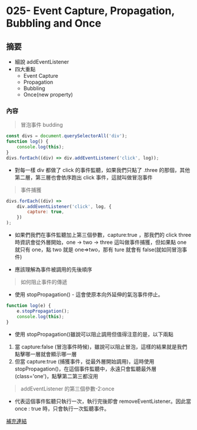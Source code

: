# 025- Event Capture, Propagation, Bubbling and Once

## 摘要

-   細說 addEventListener
-   四大重點
    -   Event Capture
    -   Propagation
    -   Bubbling
    -   Once(new property)

### 內容

> 冒泡事件 budding

```javascript =
const divs = document.querySelectorAll('div');
function log() {
	console.log(this);
}
divs.forEach((div) => div.addEventListener('click', log));
```

-   對每一樣 div 都做了 click 的事件監聽，如果我們只點了 .three 的那個，其他第二層，第三層也會依序跑出 click 事件，這就叫做冒泡事件

> 事件捕獲

```javascript =
divs.forEach((div) =>
	div.addEventListener('click', log, {
		capture: true,
	})
);
```

-   如果們我們在事件監聽加上第三個參數，capture:true ，那我們的 click three 時資訊會從外層開始，one -> two -> three 這叫做事件捕獲，但如果點 one 就只有 one，點 two 就是 one=>two，那有 ture 就會有 false(就如同冒泡事件)

-   應該理解為事件被調用的先後順序

> 如何阻止事件的傳遞

-   使用 stopPropagation() - 這會使原本向外延伸的氣泡事件停止。

```javascript =
function log(e) {
	e.stopPropagation();
	console.log(this);
}
```

-   使用 stopPropagation()雖說可以阻止調用但值得注意的是，以下兩點

1. 當 capture:false (冒泡事件時候)，雖說可以阻止冒泡，這樣的結果就是我們點擊哪一層就會顯示哪一層
2. 但當 capture:true (捕獲事件，從最外層開始調用)，這時使用 stopPropagation()，在這個事件監聽中，永遠只會監聽最外層(class='one')，點擊第二第三都沒用

> addEventListener 的第三個參數-2:once

-   代表這個事件監聽只執行一次，執行完後即會 removeEventListener。因此當 once : true 時，只會執行一次監聽事件。

[補充連結](https://teagan-hsu.coderbridge.io/2021/01/01/javascript-dom-event-and-event-delegation/)
